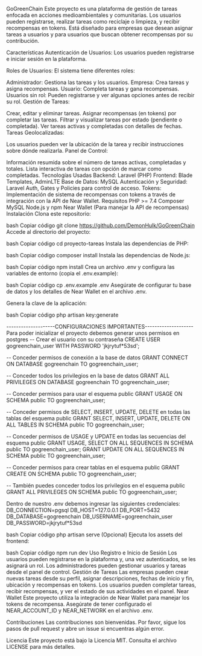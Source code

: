 GoGreenChain
Este proyecto es una plataforma de gestión de tareas enfocada en acciones medioambientales y comunitarias. Los usuarios pueden registrarse, realizar tareas como reciclaje o limpieza, y recibir recompensas en tokens. Está diseñado para empresas que desean asignar tareas a usuarios y para usuarios que buscan obtener recompensas por su contribución.

Características
Autenticación de Usuarios: Los usuarios pueden registrarse e iniciar sesión en la plataforma.

Roles de Usuarios: El sistema tiene diferentes roles:

Administrador: Gestiona las tareas y los usuarios.
Empresa: Crea tareas y asigna recompensas.
Usuario: Completa tareas y gana recompensas.
Usuarios sin rol: Pueden registrarse y ver algunas opciones antes de recibir su rol.
Gestión de Tareas:

Crear, editar y eliminar tareas.
Asignar recompensas (en tokens) por completar las tareas.
Filtrar y visualizar tareas por estado (pendiente o completada).
Ver tareas activas y completadas con detalles de fechas.
Tareas Geolocalizadas:

Los usuarios pueden ver la ubicación de la tarea y recibir instrucciones sobre dónde realizarla.
Panel de Control:

Información resumida sobre el número de tareas activas, completadas y totales.
Lista interactiva de tareas con opción de marcar como completadas.
Tecnologías Usadas
Backend: Laravel (PHP)
Frontend: Blade Templates, AdminLTE
Base de Datos: MySQL
Autenticación y Seguridad: Laravel Auth, Gates y Policies para control de acceso.
Tokens: Implementación de sistema de recompensas con tokens a través de integración con la API de Near Wallet.
Requisitos
PHP >= 7.4
Composer
MySQL
Node.js y npm
Near Wallet (Para manejar la API de recompensas)
Instalación
Clona este repositorio:

bash
Copiar código
git clone https://github.com/DemonHulk/GoGreenChain
Accede al directorio del proyecto:

bash
Copiar código
cd proyecto-tareas
Instala las dependencias de PHP:

bash
Copiar código
composer install
Instala las dependencias de Node.js:

bash
Copiar código
npm install
Crea un archivo .env y configura las variables de entorno (copia el .env.example):

bash
Copiar código
cp .env.example .env
Asegúrate de configurar tu base de datos y los detalles de Near Wallet en el archivo .env.

Genera la clave de la aplicación:

bash
Copiar código
php artisan key:generate

--------------------CONFIGURACIONES IMPORTANTES--------------------
Para poder inicializar el proyecto debemos generar unos permisos en postgres
-- Crear el usuario con su contraseña
CREATE USER gogreenchain_user WITH PASSWORD 'jkjrytuf*53sd';

-- Conceder permisos de conexión a la base de datos
GRANT CONNECT ON DATABASE gogreenchain TO gogreenchain_user;

-- Conceder todos los privilegios en la base de datos
GRANT ALL PRIVILEGES ON DATABASE gogreenchain TO gogreenchain_user;

-- Conceder permisos para usar el esquema public
GRANT USAGE ON SCHEMA public TO gogreenchain_user;

-- Conceder permisos de SELECT, INSERT, UPDATE, DELETE en todas las tablas del esquema public
GRANT SELECT, INSERT, UPDATE, DELETE ON ALL TABLES IN SCHEMA public TO gogreenchain_user;

-- Conceder permisos de USAGE y UPDATE en todas las secuencias del esquema public
GRANT USAGE, SELECT ON ALL SEQUENCES IN SCHEMA public TO gogreenchain_user;
GRANT UPDATE ON ALL SEQUENCES IN SCHEMA public TO gogreenchain_user;

-- Conceder permisos para crear tablas en el esquema public
GRANT CREATE ON SCHEMA public TO gogreenchain_user;

-- También puedes conceder todos los privilegios en el esquema public
GRANT ALL PRIVILEGES ON SCHEMA public TO gogreenchain_user;

Dentro de nuestro .env debemos ingresar las siguientes credenciales:
DB_CONNECTION=pgsql
DB_HOST=127.0.0.1
DB_PORT=5432
DB_DATABASE=gogreenchain
DB_USERNAME=gogreenchain_user
DB_PASSWORD=jkjrytuf*53sd

bash
Copiar código
php artisan serve
(Opcional) Ejecuta los assets del frontend:

bash
Copiar código
npm run dev
Uso
Registro e Inicio de Sesión
Los usuarios pueden registrarse en la plataforma y, una vez autenticados, se les asignará un rol.
Los administradores pueden gestionar usuarios y tareas desde el panel de control.
Gestión de Tareas
Las empresas pueden crear nuevas tareas desde su perfil, asignar descripciones, fechas de inicio y fin, ubicación y recompensas en tokens.
Los usuarios pueden completar tareas, recibir recompensas, y ver el estado de sus actividades en el panel.
Near Wallet
Este proyecto utiliza la integración de Near Wallet para manejar los tokens de recompensa. Asegúrate de tener configurado el NEAR_ACCOUNT_ID y NEAR_NETWORK en el archivo .env.

Contribuciones
Las contribuciones son bienvenidas. Por favor, sigue los pasos de pull request y abre un issue si encuentras algún error.

Licencia
Este proyecto está bajo la Licencia MIT. Consulta el archivo LICENSE para más detalles.

